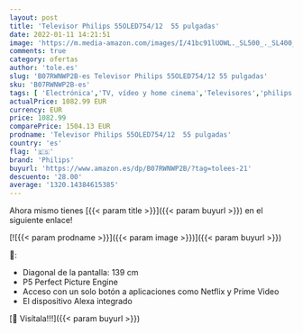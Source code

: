 ```yaml
---
layout: post
title: 'Televisor Philips 55OLED754/12  55 pulgadas'
date: 2022-01-11 14:21:51
image: 'https://m.media-amazon.com/images/I/41bc91lUOWL._SL500_._SL400_.jpg'
comments: true
category: ofertas
author: 'tole.es'
slug: 'B07RWNWP2B-es Televisor Philips 55OLED754/12 55 pulgadas'
sku: 'B07RWNWP2B-es'
tags: [ 'Electrónica','TV, vídeo y home cinema','Televisores','philips','televisor', ]
actualPrice: 1082.99 EUR
currency: EUR
price: 1082.99
comparePrice: 1504.13 EUR
prodname: 'Televisor Philips 55OLED754/12  55 pulgadas'
country: 'es'
flag: '🇪🇸'
brand: 'Philips'
buyurl: 'https://www.amazon.es/dp/B07RWNWP2B/?tag=tolees-21'
descuento: '28.00'
average: '1320.14384615385'
---
```


Ahora mismo tienes [{{< param title >}}]({{< param buyurl >}}) en el siguiente enlace!

[![{{< param prodname >}}]({{< param image >}})]({{< param buyurl >}})

🔎:

- Diagonal de la pantalla: 139 cm
- P5 Perfect Picture Engine
- Acceso con un solo botón a aplicaciones como Netflix y Prime Video
- El dispositivo Alexa integrado

[🛒 Visítala!!!]({{< param buyurl >}})
